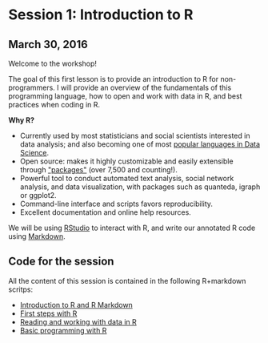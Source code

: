 # Session 1: Introduction to R 
## March 30, 2016

Welcome to the workshop! 

The goal of this first lesson is to provide an introduction to R for non-programmers. I will provide an overview of the fundamentals of this programming language, how to open and work with data in R, and best practices when coding in R.

__Why R?__ 

- Currently used by most statisticians and social scientists interested in data analysis; and also becoming one of most [popular languages in Data Science](http://www.kdnuggets.com/2015/05/r-vs-python-data-science.html).
- Open source: makes it highly customizable and easily extensible through ["packages"](https://cran.r-project.org/web/packages/) (over 7,500 and counting!).
- Powerful tool to conduct automated text analysis, social network analysis, and data visualization, with packages such as quanteda, igraph or ggplot2.
- Command-line interface and scripts favors reproducibility.
- Excellent documentation and online help resources.

We will be using [RStudio](https://www.rstudio.com/) to interact with R, and write our annotated R code using [Markdown](http://rmarkdown.rstudio.com).

## Code for the session

All the content of this session is contained in the following R+markdown scritps:

- [Introduction to R and R Markdown](https://cdn.rawgit.com/pablobarbera/icourts-workshop/master/01-intro/00-setup.html)
- [First steps with R](https://cdn.rawgit.com/pablobarbera/icourts-workshop/blob/master/01-intro/01-first-steps.html) 
- [Reading and working with data in R](https://cdn.rawgit.com/pablobarbera/icourts-workshop/blob/master/01-intro/02-data-analysis.html) 
- [Basic programming with R](https://cdn.rawgit.com/pablobarbera/icourts-workshop/blob/master/01-intro/03-basic-programming.html) 
